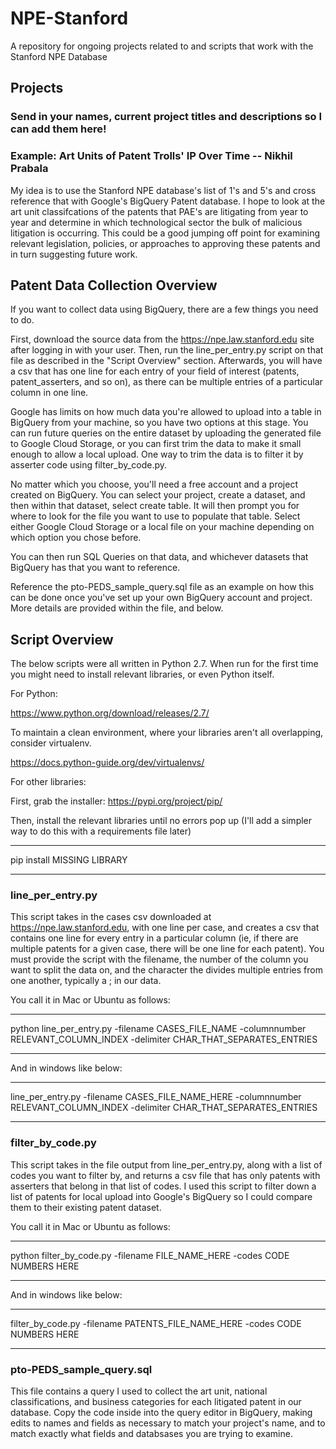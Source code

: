 # NPE-Stanford
A repository for ongoing projects related to and scripts that work with the Stanford NPE Database

## Projects



### Send in your names, current project titles and descriptions so I can add them here!

### Example: Art Units of Patent Trolls' IP Over Time -- Nikhil Prabala

My idea is to use the Stanford NPE database's list of 1's and 5's and cross reference that with Google's BigQuery Patent database. I hope to look at the art unit classifcations of the patents that PAE's are litigating from year to year and determine in which technological sector the bulk of malicious litigation is occurring. This could be a good jumping off point for examining relevant legislation, policies, or approaches to approving these patents and in turn suggesting future work.


## Patent Data Collection Overview

If you want to collect data using BigQuery, there are a few things you need to do.

First, download the source data from the https://npe.law.stanford.edu site after logging in with your user. Then, run the line_per_entry.py script on that file as described in the "Script Overview" section. Afterwards, you will have a csv that has one line for each entry of your field of interest (patents, patent_asserters, and so on), as there can be multiple entries of a particular column in one line.

Google has limits on how much data you're allowed to upload into a table in BigQuery from your machine, so you have two options at this stage. You can run future queries on the entire dataset by uploading the generated file to Google Cloud Storage, or you can first trim the data to make it small enough to allow a local upload. One way to trim the data is to filter it by asserter code using filter_by_code.py.

No matter which you choose, you'll need a free account and a project created on BigQuery. You can select your project, create a dataset, and then within that dataset, select create table. It will then prompt you for where to look for the file you want to use to populate that table. Select either Google Cloud Storage or a local file on your machine depending on which option you chose before. 

You can then run SQL Queries on that data, and whichever datasets that BigQuery has that you want to reference.

Reference the pto-PEDS_sample_query.sql file as an example on how this can be done once you've set up your own BigQuery account and project. More details are provided within the file, and below.


## Script Overview

The below scripts were all written in Python 2.7. When run for the first time you might need to install relevant libraries, or even Python itself. 

For Python:

https://www.python.org/download/releases/2.7/

To maintain a clean environment, where your libraries aren't all overlapping, consider virtualenv.

https://docs.python-guide.org/dev/virtualenvs/

For other libraries:

First, grab the installer: https://pypi.org/project/pip/

Then, install the relevant libraries until no errors pop up (I'll add a simpler way to do this with a requirements file later)

***
pip install MISSING LIBRARY
***


### line_per_entry.py

This script takes in the cases csv downloaded at https://npe.law.stanford.edu, with one line per case, and creates a csv that contains one line for every entry in a particular column (ie, if there are multiple patents for a given case, there will be one line for each patent). You must provide the script with the filename, the number of the column you want to split the data on, and the character the divides multiple entries from one another, typically a ; in our data. 

You call it in Mac or Ubuntu as follows:

***
python line_per_entry.py -filename CASES_FILE_NAME -columnnumber RELEVANT_COLUMN_INDEX -delimiter CHAR_THAT_SEPARATES_ENTRIES
***

And in windows like below:

***
line_per_entry.py -filename CASES_FILE_NAME_HERE -columnnumber RELEVANT_COLUMN_INDEX -delimiter CHAR_THAT_SEPARATES_ENTRIES
***


### filter_by_code.py

This script takes in the file output from line_per_entry.py, along with a list of codes you want to filter by, and returns a csv file that has only patents with asserters that belong in that list of codes. I used this script to filter down a list of patents for local upload into Google's BigQuery so I could compare them to their existing patent dataset.


You call it in Mac or Ubuntu as follows:

***
python filter_by_code.py -filename FILE_NAME_HERE -codes CODE NUMBERS HERE
***

And in windows like below:

***
filter_by_code.py -filename PATENTS_FILE_NAME_HERE -codes CODE NUMBERS HERE
***

### pto-PEDS_sample_query.sql

This file contains a query I used to collect the art unit, national classifications, and business categories for each litigated patent in our database. Copy the code inside into the query editor in BigQuery, making edits to names and fields as necessary to match your project's name, and to match exactly what fields and databsases you are trying to examine.

